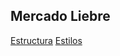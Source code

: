 ## Mercado Liebre
[Estructura](https://github.com/giselarevalo/mercadoLiebre/tree/ml_estructura)
[Estilos](https://github.com/giselarevalo/mercadoLiebre/tree/ml_estilos) 
